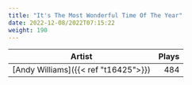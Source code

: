 ```yaml
---
title: "It's The Most Wonderful Time Of The Year"
date: 2022-12-08/2022T07:15:22
weight: 190
---
```




 Artist | Plays 
----- | -----:
[Andy Williams]({{< ref "t16425">}}) | 484
